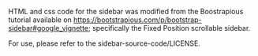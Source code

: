 HTML and css code for the sidebar was modified from the Boostrapious tutorial available on https://bootstrapious.com/p/bootstrap-sidebar#google_vignette; 
specifically the Fixed Position scrollable sidebar.

For use, please refer to the sidebar-source-code/LICENSE.
